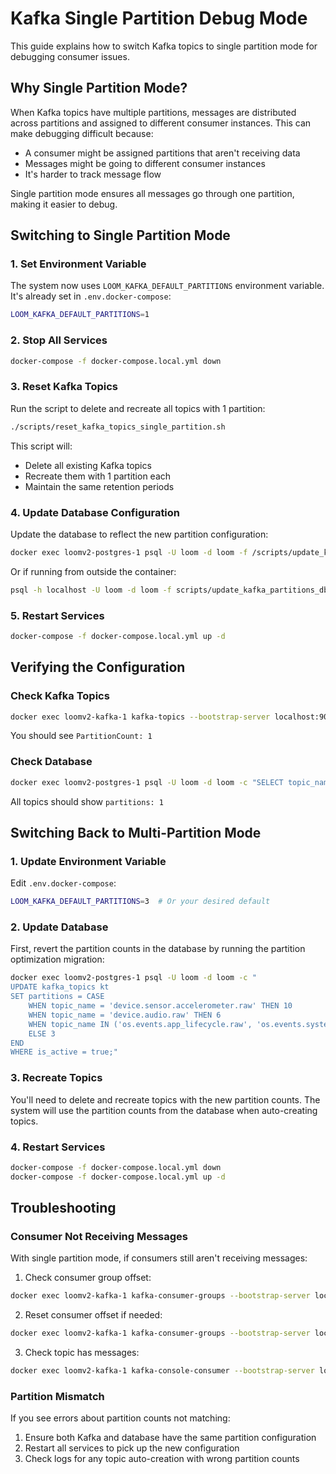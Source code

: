 # Kafka Single Partition Debug Mode

This guide explains how to switch Kafka topics to single partition mode for debugging consumer issues.

## Why Single Partition Mode?

When Kafka topics have multiple partitions, messages are distributed across partitions and assigned to different consumer instances. This can make debugging difficult because:
- A consumer might be assigned partitions that aren't receiving data
- Messages might be going to different consumer instances
- It's harder to track message flow

Single partition mode ensures all messages go through one partition, making it easier to debug.

## Switching to Single Partition Mode

### 1. Set Environment Variable

The system now uses `LOOM_KAFKA_DEFAULT_PARTITIONS` environment variable. It's already set in `.env.docker-compose`:

```bash
LOOM_KAFKA_DEFAULT_PARTITIONS=1
```

### 2. Stop All Services

```bash
docker-compose -f docker-compose.local.yml down
```

### 3. Reset Kafka Topics

Run the script to delete and recreate all topics with 1 partition:

```bash
./scripts/reset_kafka_topics_single_partition.sh
```

This script will:
- Delete all existing Kafka topics
- Recreate them with 1 partition each
- Maintain the same retention periods

### 4. Update Database Configuration

Update the database to reflect the new partition configuration:

```bash
docker exec loomv2-postgres-1 psql -U loom -d loom -f /scripts/update_kafka_partitions_db.sql
```

Or if running from outside the container:

```bash
psql -h localhost -U loom -d loom -f scripts/update_kafka_partitions_db.sql
```

### 5. Restart Services

```bash
docker-compose -f docker-compose.local.yml up -d
```

## Verifying the Configuration

### Check Kafka Topics

```bash
docker exec loomv2-kafka-1 kafka-topics --bootstrap-server localhost:9092 --describe --topic device.audio.raw
```

You should see `PartitionCount: 1`

### Check Database

```bash
docker exec loomv2-postgres-1 psql -U loom -d loom -c "SELECT topic_name, partitions FROM kafka_topics WHERE is_active = true LIMIT 5;"
```

All topics should show `partitions: 1`

## Switching Back to Multi-Partition Mode

### 1. Update Environment Variable

Edit `.env.docker-compose`:

```bash
LOOM_KAFKA_DEFAULT_PARTITIONS=3  # Or your desired default
```

### 2. Update Database

First, revert the partition counts in the database by running the partition optimization migration:

```bash
docker exec loomv2-postgres-1 psql -U loom -d loom -c "
UPDATE kafka_topics kt
SET partitions = CASE
    WHEN topic_name = 'device.sensor.accelerometer.raw' THEN 10
    WHEN topic_name = 'device.audio.raw' THEN 6
    WHEN topic_name IN ('os.events.app_lifecycle.raw', 'os.events.system.raw') THEN 4
    ELSE 3
END
WHERE is_active = true;"
```

### 3. Recreate Topics

You'll need to delete and recreate topics with the new partition counts. The system will use the partition counts from the database when auto-creating topics.

### 4. Restart Services

```bash
docker-compose -f docker-compose.local.yml down
docker-compose -f docker-compose.local.yml up -d
```

## Troubleshooting

### Consumer Not Receiving Messages

With single partition mode, if consumers still aren't receiving messages:

1. Check consumer group offset:
```bash
docker exec loomv2-kafka-1 kafka-consumer-groups --bootstrap-server localhost:9092 --describe --group kyutai-stt-consumer
```

2. Reset consumer offset if needed:
```bash
docker exec loomv2-kafka-1 kafka-consumer-groups --bootstrap-server localhost:9092 --group kyutai-stt-consumer --reset-offsets --to-earliest --all-topics --execute
```

3. Check topic has messages:
```bash
docker exec loomv2-kafka-1 kafka-console-consumer --bootstrap-server localhost:9092 --topic device.audio.raw --from-beginning --max-messages 5
```

### Partition Mismatch

If you see errors about partition counts not matching:

1. Ensure both Kafka and database have the same partition configuration
2. Restart all services to pick up the new configuration
3. Check logs for any topic auto-creation with wrong partition counts
